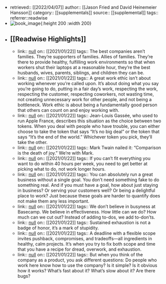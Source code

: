 - retrieved:: [[2022/04/07]]
  author:: [[Jason Fried and David Heinemeier Hansson]]
  category:: [[supplementals]]
  source:: [[supplemental]]
  tags:: 
  referrer::readwise
- ![book_image](https://images-na.ssl-images-amazon.com/images/I/51nepS2j-UL._SL200_.jpg){:height 200 :width 200}
- ## [[Readwise Highlights]]
	- link:: [null](null)
	  on:: [[2021/01/22]]
	  tags:: 
	  The best companies aren’t families. They’re supporters of families. Allies of families. They’re there to provide healthy, fulfilling work environments so that when workers shut their laptops at a reasonable hour, they’re the best husbands, wives, parents, siblings, and children they can be.
	- link:: [null](null)
	  on:: [[2021/01/22]]
	  tags:: 
	  A great work ethic isn’t about working whenever you’re called upon. It’s about doing what you say you’re going to do, putting in a fair day’s work, respecting the work, respecting the customer, respecting coworkers, not wasting time, not creating unnecessary work for other people, and not being a bottleneck. Work ethic is about being a fundamentally good person that others can count on and enjoy working with.
	- link:: [null](null)
	  on:: [[2021/01/22]]
	  tags:: 
	  Jean-Louis Gassée, who used to run Apple France, describes this situation as the choice between two tokens. When you deal with people who have trouble, you can either choose to take the token that says “It’s no big deal” or the token that says “It’s the end of the world.” Whichever token you pick, they’ll take the other.
	- link:: [null](null)
	  on:: [[2021/01/22]]
	  tags:: 
	  Mark Twain nailed it: “Comparison is the death of joy.” We’re with Mark.
	- link:: [null](null)
	  on:: [[2021/01/22]]
	  tags:: 
	  If you can’t fit everything you want to do within 40 hours per week, you need to get better at picking what to do, not work longer hours.
	- link:: [null](null)
	  on:: [[2021/01/22]]
	  tags:: 
	  You can absolutely run a great business without a single goal. You don’t need something fake to do something real. And if you must have a goal, how about just staying in business? Or serving your customers well? Or being a delightful place to work? Just because these goals are harder to quantify does not make them any less important.
	- link:: [null](null)
	  on:: [[2021/01/22]]
	  tags:: 
	  We don’t believe in busyness at Basecamp. We believe in effectiveness. How little can we do? How much can we cut out? Instead of adding to-dos, we add to-don’ts.
	- link:: [null](null)
	  on:: [[2021/01/22]]
	  tags:: 
	  Sustained exhaustion is not a badge of honor, it’s a mark of stupidity.
	- link:: [null](null)
	  on:: [[2021/01/22]]
	  tags:: 
	  A deadline with a flexible scope invites pushback, compromises, and tradeoffs—all ingredients in healthy, calm projects. It’s when you try to fix both scope and time that you have a recipe for dread, overwork, and exhaustion.
	- link:: [null](null)
	  on:: [[2021/01/22]]
	  tags:: 
	  But when you think of the company as a product, you ask different questions: Do people who work here know how to use the company? Is it simple? Is it obvious how it works? What’s fast about it? What’s slow about it? Are there bugs?